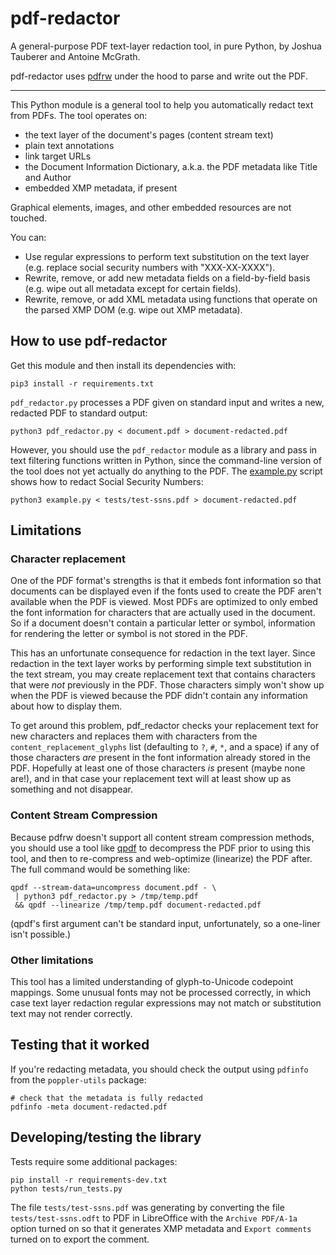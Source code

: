 pdf-redactor
============

A general-purpose PDF text-layer redaction tool, in pure Python, by Joshua Tauberer and Antoine McGrath.

pdf-redactor uses [pdfrw](https://github.com/pmaupin/pdfrw) under the hood to parse and write out the PDF.

* * *

This Python module is a general tool to help you automatically redact text from PDFs. The tool operates on:

* the text layer of the document's pages (content stream text)
* plain text annotations
* link target URLs
* the Document Information Dictionary, a.k.a. the PDF metadata like Title and Author
* embedded XMP metadata, if present

Graphical elements, images, and other embedded resources are not touched.

You can:

* Use regular expressions to perform text substitution on the text layer (e.g. replace social security numbers with "XXX-XX-XXXX").
* Rewrite, remove, or add new metadata fields on a field-by-field basis (e.g. wipe out all metadata except for certain fields).
* Rewrite, remove, or add XML metadata using functions that operate on the parsed XMP DOM (e.g. wipe out XMP metadata).

## How to use pdf-redactor

Get this module and then install its dependencies with:

	pip3 install -r requirements.txt

`pdf_redactor.py` processes a PDF given on standard input and writes a new, redacted PDF to standard output:

	python3 pdf_redactor.py < document.pdf > document-redacted.pdf

However, you should use the `pdf_redactor` module as a library and pass in text filtering functions written in Python, since the command-line version of the tool does not yet actually do anything to the PDF. The [example.py](example.py) script shows how to redact Social Security Numbers:

	python3 example.py < tests/test-ssns.pdf > document-redacted.pdf

## Limitations

### Character replacement

One of the PDF format's strengths is that it embeds font information so that documents can be displayed even if the fonts used to create the PDF aren't available when the PDF is viewed. Most PDFs are optimized to only embed the font information for characters that are actually used in the document. So if a document doesn't contain a particular letter or symbol, information for rendering the letter or symbol is not stored in the PDF.

This has an unfortunate consequence for redaction in the text layer. Since redaction in the text layer works by performing simple text substitution in the text stream, you may create replacement text that contains characters that were _not_ previously in the PDF. Those characters simply won't show up when the PDF is viewed because the PDF didn't contain any information about how to display them.

To get around this problem, pdf_redactor checks your replacement text for new characters and replaces them with characters from the `content_replacement_glyphs` list (defaulting to `?`, `#`, `*`, and a space) if any of those characters _are_ present in the font information already stored in the PDF. Hopefully at least one of those characters _is_ present (maybe none are!), and in that case your replacement text will at least show up as something and not disappear.

### Content Stream Compression

Because pdfrw doesn't support all content stream compression methods, you should use a tool like [qpdf](http://qpdf.sourceforge.net/) to decompress the PDF prior to using this tool, and then to re-compress and web-optimize (linearize) the PDF after. The full command would be something like:

	qpdf --stream-data=uncompress document.pdf - \
	 | python3 pdf_redactor.py > /tmp/temp.pdf
	 && qpdf --linearize /tmp/temp.pdf document-redacted.pdf

(qpdf's first argument can't be standard input, unfortunately, so a one-liner isn't possible.)

### Other limitations

This tool has a limited understanding of glyph-to-Unicode codepoint mappings. Some unusual fonts may not be processed correctly, in which case text layer redaction regular expressions may not match or substitution text may not render correctly.

## Testing that it worked

If you're redacting metadata, you should check the output using `pdfinfo` from the `poppler-utils` package:

	# check that the metadata is fully redacted
	pdfinfo -meta document-redacted.pdf

## Developing/testing the library

Tests require some additional packages:

	pip install -r requirements-dev.txt
	python tests/run_tests.py

The file `tests/test-ssns.pdf` was generating by converting the file `tests/test-ssns.odft` to PDF in LibreOffice with the `Archive PDF/A-1a` option turned on so that it generates XMP metadata and `Export comments` turned on to export the comment.